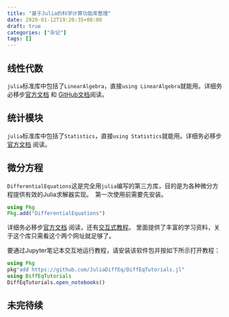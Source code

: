 ```yaml
---
title: "基于Julia的科学计算功能库整理"
date: 2020-01-12T19:20:35+08:00
draft: true
categories: ["杂记"]
tags: []
---
```



## 线性代数

`julia`标准库中包括了`LinearAlgebra`，直接`using LinearAlgebra`就能用。详细务必移步[官方文档](https://docs.julialang.org/en/v1/stdlib/LinearAlgebra/) 和 [GitHub文档](https://github.com/JuliaLang/julia/blob/master/stdlib/LinearAlgebra/docs/src/index.md)阅读。

<!--more-->

## 统计模块

`julia`标准库中包括了`Statistics`，直接`using Statistics`就能用。详细务必移步[官方文档](https://docs.julialang.org/en/v1/stdlib/Statistics/) 阅读。

## 微分方程

`DifferentialEquations`这是完全用`julia`编写的第三方库，目的是为各种微分方程提供有效的Julia求解器实现。　第一次使用前需要先安装。

```julia
using Pkg
Pkg.add("DifferentialEquations")
```

详细务必移步[官方文档](https://docs.juliadiffeq.org/dev/index) 阅读，还有[交互式教程](https://tutorials.juliadiffeq.org/)。 里面提供了丰富的学习资料，关于这个库只需看这个两个网址就足够了。

要通过Jupyter笔记本交互地运行教程，请安装该软件包并按如下所示打开教程：

```julia
using Pkg
pkg"add https://github.com/JuliaDiffEq/DiffEqTutorials.jl"
using DiffEqTutorials
DiffEqTutorials.open_notebooks()
```

## 未完待续

